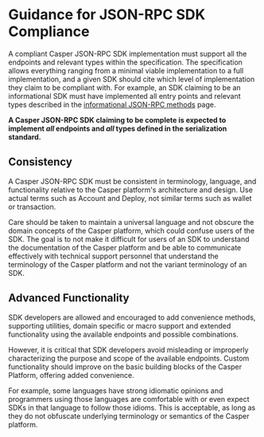 # Guidance for JSON-RPC SDK Compliance

A compliant Casper JSON-RPC SDK implementation must support all the endpoints and relevant types within the specification. The specification allows everything ranging from a minimal viable implementation to a full implementation, and a given SDK should cite which level of implementation they claim to be compliant with. For example, an SDK claiming to be an informational SDK must have implemented all entry points and relevant types described in the [informational JSON-RPC methods](../sdkspec/json-rpc-informational.md) page.

**A Casper JSON-RPC SDK claiming to be complete is expected to implement *all* endpoints and *all* types defined in the serialization standard.**

## Consistency

A Casper JSON-RPC SDK must be consistent in terminology, language, and functionality relative to the Casper platform's architecture and design. Use actual terms such as Account and Deploy, not similar terms such as wallet or transaction.
 
Care should be taken to maintain a universal language and not obscure the domain concepts of the Casper platform, which could confuse users of the SDK. The goal is to not make it difficult for users of an SDK to understand the documentation of the Casper platform and be able to communicate effectively with technical support personnel that understand the terminology of the Casper platform and not the variant terminology of an SDK.

## Advanced Functionality

SDK developers are allowed and encouraged to add convenience methods, supporting utilities, domain specific or macro support and extended functionality using the available endpoints and possible combinations.

However, it is critical that SDK developers avoid misleading or improperly characterizing the purpose and scope of the available endpoints. Custom functionality should improve on the basic building blocks of the Casper Platform, offering added convenience.

For example, some languages have strong idiomatic opinions and programmers using those languages are comfortable with or even expect SDKs in that language to follow those idioms. This is acceptable, as long as they do not obfuscate underlying terminology or semantics of the Casper platform.